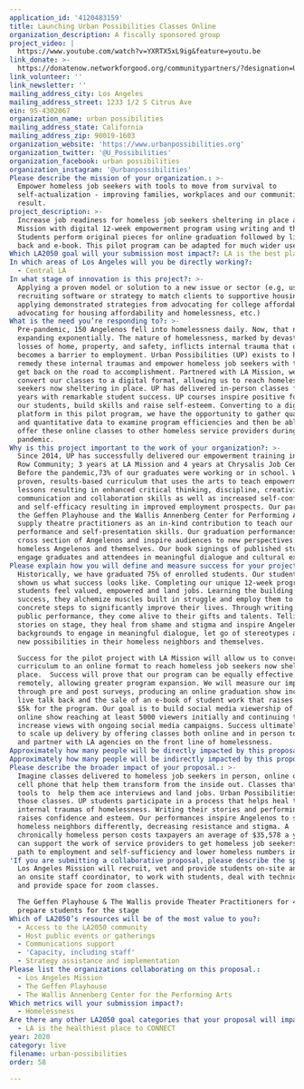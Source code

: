 ```yaml
---
application_id: '4120483159'
title: Launching Urban Possibilities Classes Online
organization_description: A fiscally sponsored group
project_video: |
  https://www.youtube.com/watch?v=YXRTX5xL9ig&feature=youtu.be
link_donate: >-
  https://donatenow.networkforgood.org/communitypartners/?designation=Urban%20Possibilities
link_volunteer: ''
link_newsletter: ''
mailing_address_city: Los Angeles
mailing_address_street: 1233 1/2 S Citrus Ave
ein: 95-4302067
organization_name: urban possibilities
mailing_address_state: California
mailing_address_zip: 90019-1603
organization_website: 'https://www.urbanpossibilities.org'
organization_twitter: '@U_Possibilities'
organization_facebook: urban possibilities
organization_instagram: '@urbanpossibilities'
Please describe the mission of your organization.: >-
  Empower homeless job seekers with tools to move from survival to
  self-actualization - improving families, workplaces and our communities as a
  result. 
project_description: >-
  Increase job readiness for homeless job seekers sheltering in place at LA
  Mission with digital 12-week empowerment program using writing and theater.
  Students perform original pieces for online graduation followed by live talk
  back and e-book. This pilot program can be adapted for much wider use.
Which LA2050 goal will your submission most impact?: LA is the best place to LIVE
In which areas of Los Angeles will you be directly working?:
  - Central LA
In what stage of innovation is this project?: >-
  Applying a proven model or solution to a new issue or sector (e.g, using a job
  recruiting software or strategy to match clients to supportive housing sites,
  applying demonstrated strategies from advocating for college affordability to
  advocating for housing affordability and homelessness, etc.)
What is the need you’re responding to?: >-
  Pre-pandemic, 150 Angelenos fell into homelessness daily. Now, that number is
  expanding exponentially. The nature of homelessness, marked by devastating
  losses of home, property, and safety, inflicts internal trauma that often
  becomes a barrier to employment. Urban Possibilities (UP) exists to help
  remedy these internal traumas and empower homeless job seekers with tools to
  get back on the road to accomplishment. Partnered with LA Mission, we will
  convert our classes to a digital format, allowing us to reach homeless job
  seekers now sheltering in place. UP has delivered in-person classes for 8
  years with remarkable student success. UP courses inspire positive focus in
  our students, build skills and raise self-esteem. Converting to a digital
  platform in this pilot program, we have the opportunity to gather qualitative
  and quantitative data to examine program efficiencies and then be able to
  offer these online classes to other homeless service providers during and post
  pandemic. 
Why is this project important to the work of your organization?: >-
  Since 2014, UP has successfully delivered our empowerment training in the Skid
  Row Community; 3 years at LA Mission and 4 years at Chrysalis Job Center.
  Before the pandemic,73% of our graduates were working or in school. We have a
  proven, results-based curriculum that uses the arts to teach empowerment
  lessons resulting in enhanced critical thinking, discipline, creativity,
  communication and collaboration skills as well as increased self-confidence
  and self-efficacy resulting in improved employment prospects. Our partners,
  the Geffen Playhouse and the Wallis Annenberg Center for Performing Arts,
  supply theatre practitioners as an in-kind contribution to teach our students
  performance and self-presentation skills. Our graduation performances engage a
  cross section of Angelenos and inspire audiences to new perspectives about
  homeless Angelenos and themselves. Our book signings of published student work
  engage graduates and attendees in meaningful dialogue and cultural exchange. 
Please explain how you will define and measure success for your project.: >
  Historically, we have graduated 75% of enrolled students. Our students have
  shown us what success looks like. Completing our unique 12-week program,
  students feel valued, empowered and land jobs. Learning the building blocks of
  success, they alchemize muscles built in struggle and employ them to take
  concrete steps to significantly improve their lives. Through writing and
  public performance, they come alive to their gifts and talents. Telling their
  stories on stage, they heal from shame and stigma and inspire Angelenos of all
  backgrounds to engage in meaningful dialogue, let go of stereotypes and see
  new possibilities in their homeless neighbors and themselves. 

  Success for the pilot project with LA Mission will allow us to convert our
  curriculum to an online format to reach homeless job seekers now sheltering in
  place.  Success will prove that our program can be equally effective delivered
  remotely, allowing greater program expansion. We will measure our impact
  through pre and post surveys, producing an online graduation show including a
  live talk back and the sale of an e-book of student work that raises at least
  $5k for the program. Our goal is to build social media viewership of the
  online show reaching at least 5000 viewers initially and continuing to
  increase views with ongoing social media campaigns. Success ultimately will be
  to scale up delivery by offering classes both online and in person to support
  and partner with LA agencies on the front line of homelessness.
Approximately how many people will be directly impacted by this proposal?: '45'
Approximately how many people will be indirectly impacted by this proposal?: '5000'
Please describe the broader impact of your proposal.: >-
  Imagine classes delivered to homeless job seekers in person, online or via
  cell phone that help them transform from the inside out. Classes that teach
  tools to  help them ace interviews and land jobs. Urban Possibilities offers
  those classes. UP students participate in a process that helps heal the
  internal traumas of homelessness. Writing their stories and performing them
  raises confidence and esteem. Our performances inspire Angelenos to see their
  homeless neighbors differently, decreasing resistance and stigma. A
  chronically homeless person costs taxpayers an average of $35,578 a year. We
  can support the work of service providers to get homeless job seekers on a
  path to employment and self-sufficiency and lower homeless numbers in LA. 
'If you are submitting a collaborative proposal, please describe the specific role of partner organizations in the project.': >-
  Los Angeles Mission will recruit, vet and provide students on-site and provide
  an onsite staff coordinator, to work with students, deal with technical needs
  and provide space for zoom classes.  

  The Geffen Playhouse & The Wallis provide Theater Practitioners for 4 weeks to
  prepare students for the stage 
Which of LA2050’s resources will be of the most value to you?:
  - Access to the LA2050 community
  - Host public events or gatherings
  - Communications support
  - 'Capacity, including staff'
  - Strategy assistance and implementation
Please list the organizations collaborating on this proposal.:
  - Los Angeles Mission
  - The Geffen Playhouse
  - The Wallis Annenberg Center for the Performing Arts
Which metrics will your submission impact?:
  - Homelessness
Are there any other LA2050 goal categories that your proposal will impact?:
  - LA is the healthiest place to CONNECT
year: 2020
category: live
filename: urban-possibilities
order: 58

---
```

